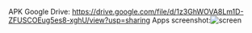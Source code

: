 APK Google Drive: https://drive.google.com/file/d/1z3GhWOVA8Lm1D-ZFUSCOEug5es8-xghU/view?usp=sharing
Apps screenshot:![screen](https://github.com/cakrapand/suitmedia-intern-test/assets/73237464/fa649a8d-300a-4a42-9f80-b1c25436f273)
